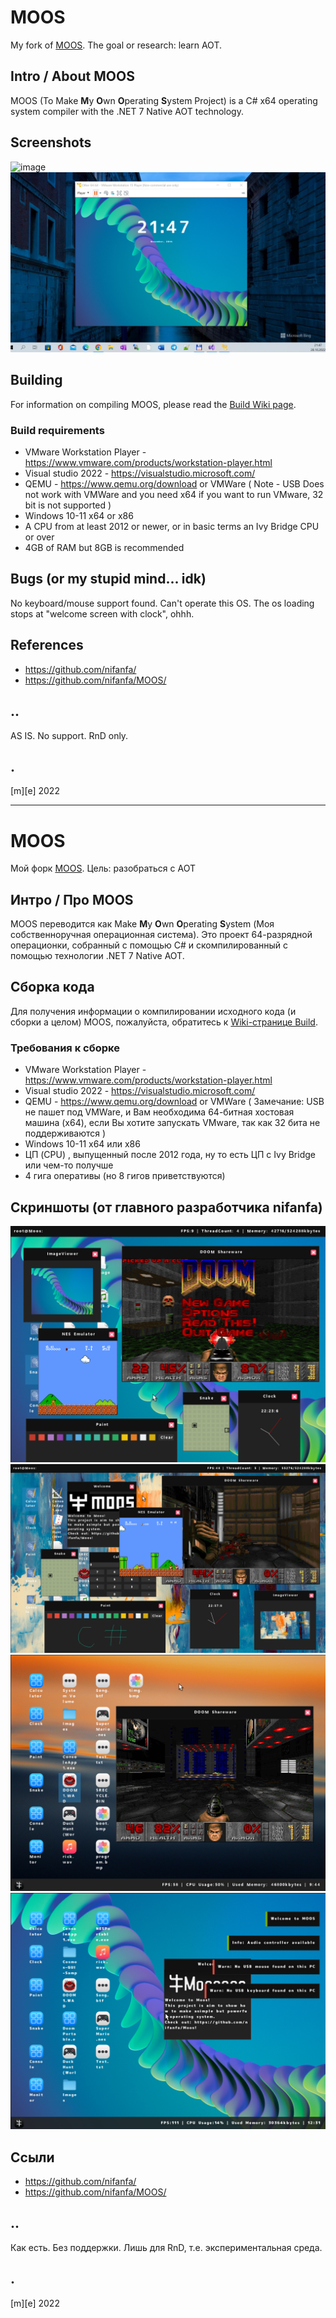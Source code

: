 # MOOS
My fork of [MOOS](https://github.com/nifanfa/MOOS/). The goal or research: learn AOT.

## Intro / About MOOS 
MOOS (To Make **M**y **O**wn **O**perating **S**ystem Project) is a C# x64 operating system compiler with the .NET 7 Native AOT technology.

## Screenshots
![image](Images/screenshot.png)
![image 1](Images/screenshot1.png)

## Building
For information on compiling MOOS, please read the [Build Wiki page](https://github.com/nifanfa/MOOS/wiki/How-do-you-build-or-compile-MOOS%3F).

### Build requirements
- VMware Workstation Player - https://www.vmware.com/products/workstation-player.html
- Visual studio 2022 - https://visualstudio.microsoft.com/
- QEMU - https://www.qemu.org/download or VMWare ( Note - USB Does not work with VMWare and you need x64 if you want to run VMware, 32 bit is not supported )
- Windows 10-11 x64 or x86
- A CPU from at least 2012 or newer, or in basic terms an Ivy Bridge CPU or over
- 4GB of RAM but 8GB is recommended

## Bugs (or my stupid mind... idk)
No keyboard/mouse support found. Can't operate this OS. The os loading stops at "welcome screen with clock", ohhh. 

## References
- https://github.com/nifanfa/ 
- https://github.com/nifanfa/MOOS/


## ..
AS IS. No support. RnD only.

## .
[m][e] 2022


-------------------

# MOOS
Мой форк [MOOS](https://github.com/nifanfa/MOOS/). Цель: разобраться с AOT

## Интро / Про MOOS 
MOOS переводится как Make **M**y **O**wn **O**perating **S**ystem (Моя собственноручная операционная система). Это проект 64-разрядной операционки, собранный с помощью C# и скомпилированный с помощью технологии .NET 7 Native AOT.

## Сборка кода
Для получения информации о компилировании исходного кода (и сборки а целом) MOOS, пожалуйста, обратитесь к [Wiki-странице Build](https://github.com/nifanfa/MOOS/wiki/How-do-you-build-or-compile-MOOS%3F).

### Требования к сборке
- VMware Workstation Player - https://www.vmware.com/products/workstation-player.html
- Visual studio 2022 - https://visualstudio.microsoft.com/
- QEMU - https://www.qemu.org/download or VMWare ( Замечание: USB не пашет под VMWare, и Вам необходима 64-битная хостовая машина (x64), если Вы хотите запускать VMware, так как 32 бита не поддерживаются )
- Windows 10-11 x64 или x86
- ЦП (CPU) , выпущенный после 2012 года, ну то есть ЦП с Ivy Bridge или чем-то получше
- 4 гига оперативы (но 8 гигов приветствуются)

## Скриншоты (от главного разработчика nifanfa)
![image](Artwork/Screenshot0.png)
![image1](Artwork/Screenshot1.png)
![image2](Artwork/Screenshot2.png)
![image3](Artwork/Screenshot3.png)


## Ссыли
- https://github.com/nifanfa/ 
- https://github.com/nifanfa/MOOS/


## ..
Как есть. Без поддержки. Лишь для RnD, т.е. экспериментальная среда.

## .
[m][e] 2022

